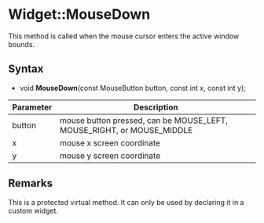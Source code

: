 # Widget::MouseDown

This method is called when the mouse cursor enters the active window bounds.

## Syntax

- void **MouseDown**(const MouseButton button, const int x, const int y);


| Parameter | Description |
|---|---|
| button | mouse button pressed, can be MOUSE_LEFT, MOUSE_RIGHT, or MOUSE_MIDDLE |
| x | mouse x screen coordinate |
| y | mouse y screen coordinate  |

## Remarks

This is a protected virtual method. It can only be used by declaring it in a custom widget.
